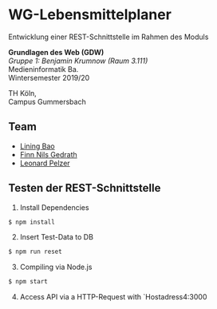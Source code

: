# WG-Lebensmittelplaner

Entwicklung einer REST-Schnittstelle im Rahmen des Moduls

**Grundlagen des Web (GDW)**\
_Gruppe 1: Benjamin Krumnow (Raum 3.111)_\
Medieninformatik Ba. \
Wintersemester 2019/20

TH Köln, \
Campus Gummersbach

## Team
- [Lining Bao](https://github.com/Libao1)
- [Finn Nils Gedrath](https://github.com/finnge)
- [Leonard Pelzer](https://github.com/leo-3108)

## Testen der REST-Schnittstelle

1. Install Dependencies

```bash
$ npm install
```

2. Insert Test-Data to DB

```bash
$ npm run reset
```

3. Compiling via Node.js

```bash
$ npm start
```

4. Access API via a HTTP-Request with `Hostadress4:3000
